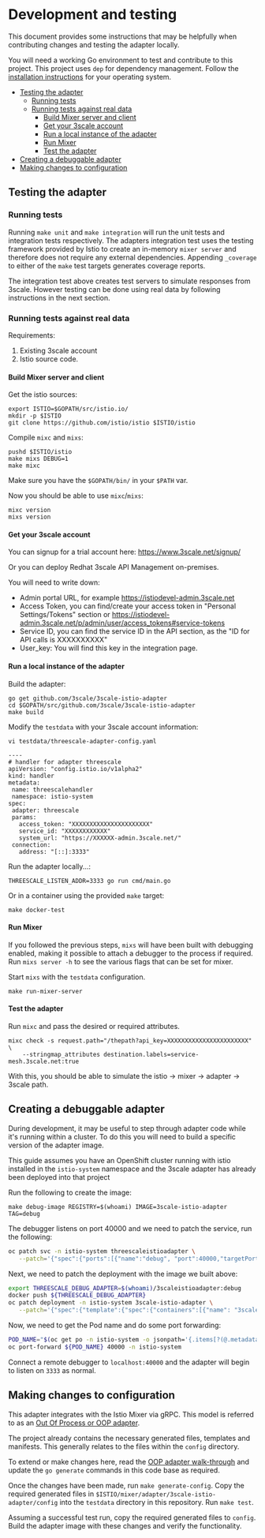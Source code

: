 # Development and testing

This document provides some instructions that may be helpfully when contributing changes and testing the adapter locally.

You will need a working Go environment to test and contribute to this project.
This project uses `dep` for dependency management. Follow the [installation instructions](https://golang.github.io/dep/docs/installation.html) for your operating system.

  * [Testing the adapter](#testing-the-adapter)
    * [Running tests](#running-tests)
    * [Running tests against real data](#running-tests-against-real-data)
      * [Build Mixer server and client](#build-mixer-server-and-client)
      * [Get your 3scale account](#get-your-3scale-account)
      * [Run a local instance of the adapter](#run-a-local-instance-of-the-adapter)
      * [Run Mixer](#run-mixer)
      * [Test the adapter](#test-the-adapter)
  * [Creating a debuggable adapter](#creating-a-debuggable-adapter)
  * [Making changes to configuration](#making-changes-to-configuration)

## Testing the adapter

### Running tests

Running `make unit` and `make integration` will run the unit tests and integration tests respectively. The adapters integration test uses the testing framework
provided by Istio to create an in-memory `mixer server` and therefore does not require any external dependencies. Appending `_coverage` to either of the `make` test
targets generates coverage reports.

The integration test above creates test servers to simulate responses from 3scale. However testing can be done using real data by following instructions in the next section.

### Running tests against real data

Requirements:
1. Existing 3scale account
1. Istio source code.


#### Build Mixer server and client

Get the istio sources:

```
export ISTIO=$GOPATH/src/istio.io/
mkdir -p $ISTIO
git clone https://github.com/istio/istio $ISTIO/istio
```

Compile `mixc` and `mixs`:

```
pushd $ISTIO/istio
make mixs DEBUG=1
make mixc
```

Make sure you have the `$GOPATH/bin/` in your `$PATH` var.

Now you should be able to use `mixc`/`mixs`:

```
mixc version
mixs version
```

#### Get your 3scale account

You can signup for a trial account here: https://www.3scale.net/signup/

Or you can deploy Redhat 3scale API Management on-premises.

You will need to write down:

  * Admin portal URL, for example https://istiodevel-admin.3scale.net
  * Access Token, you can find/create your access token in "Personal Settings/Tokens" section or https://istiodevel-admin.3scale.net/p/admin/user/access_tokens#service-tokens
  * Service ID, you can find the service ID in the API section, as the "ID for API calls is XXXXXXXXXX"
  * User_key: You will find this key in the integration page.

#### Run a local instance of the adapter

Build the adapter:

```
go get github.com/3scale/3scale-istio-adapter
cd $GOPATH/src/github.com/3scale/3scale-istio-adapter
make build
```

Modify the `testdata` with your 3scale account information:

```
vi testdata/threescale-adapter-config.yaml

----
# handler for adapter threescale
apiVersion: "config.istio.io/v1alpha2"
kind: handler
metadata:
 name: threescalehandler
 namespace: istio-system
spec:
 adapter: threescale
 params:
   access_token: "XXXXXXXXXXXXXXXXXXXXXX"
   service_id: "XXXXXXXXXXXX"
   system_url: "https://XXXXXX-admin.3scale.net/"
 connection:
   address: "[::]:3333"
```

Run the adapter locally...:

```
THREESCALE_LISTEN_ADDR=3333 go run cmd/main.go
```

Or in a container using the provided `make` target:
```
make docker-test
```

#### Run Mixer
If you followed the previous steps, `mixs` will have been built with debugging enabled, making it possible to attach a debugger to the process if required.
Run `mixs server -h` to see the various flags that can be set for mixer.

Start `mixs` with the `testdata` configuration.

```
make run-mixer-server
```

#### Test the adapter

Run `mixc` and pass the desired or required attributes.

```
mixc check -s request.path="/thepath?api_key=XXXXXXXXXXXXXXXXXXXXXXX" \
    --stringmap_attributes destination.labels=service-mesh.3scale.net:true
```

With this, you should be able to simulate the istio -> mixer -> adapter -> 3scale path.

## Creating a debuggable adapter

During development, it may be useful to step through adapter code while it's running within a cluster.
To do this you will need to build a specific version of the adapter image.

This guide assumes you have an OpenShift cluster running with istio installed in the `istio-system` namespace
and the 3scale adapter has already been deployed into that project

Run the following to create the image:
```
make debug-image REGISTRY=$(whoami) IMAGE=3scale-istio-adapter TAG=debug
```

The debugger listens on port 40000 and we need to patch the service, run the following:
```bash
oc patch svc -n istio-system threescaleistioadapter \
   --patch='{"spec":{"ports":[{"name":"debug", "port":40000,"targetPort":40000}]}}'
```

Next, we need to patch the deployment with the image we built above:
```bash
export THREESCALE_DEBUG_ADAPTER=$(whoami)/3scaleistioadapter:debug
docker push ${THREESCALE_DEBUG_ADAPTER}
oc patch deployment -n istio-system 3scale-istio-adapter \
   --patch='{"spec":{"template":{"spec":{"containers":[{"name": "3scale-istio-adapter", "image":"'${THREESCALE_DEBUG_ADAPTER}'"}]}}}}'
```

Now, we need to get the Pod name and do some port forwarding:
```bash
POD_NAME="$(oc get po -n istio-system -o jsonpath='{.items[?(@.metadata.labels.app=="3scale-istio-adapter")].metadata.name}')"
oc port-forward ${POD_NAME} 40000 -n istio-system
```

Connect a remote debugger to `localhost:40000` and the adapter will begin to listen on `3333` as normal.

## Making changes to configuration

This adapter integrates with the Istio Mixer via gRPC. This model is referred to as an
[Out Of Process or OOP adapter](https://github.com/istio/istio/wiki/Mixer-Out-Of-Process-Adapter-Dev-Guide).

The project already contains the necessary generated files, templates and manifests.
This generally relates to the files within the `config` directory.

To extend or make changes here, read the [OOP adapter walk-through](https://github.com/istio/istio/wiki/Mixer-Out-Of-Process-Adapter-Walkthrough)
and update the `go generate` commands in this code base as required.

Once the changes have been made, run `make generate-config`.
Copy the required generated files in `$ISTIO/mixer/adapter/3scale-istio-adapter/config`
into the `testdata` directory in this repository. Run `make test`.

Assuming a successful test run, copy the required generated files to `config`.
Build the adapter image with these changes and verify the functionality.
